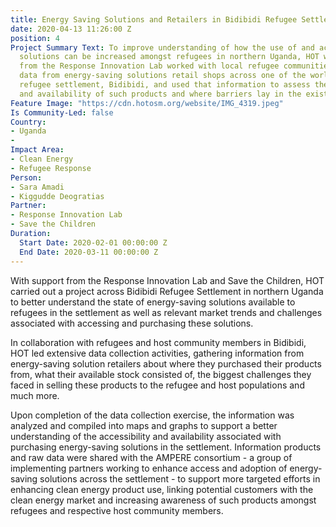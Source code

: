 ```yaml
---
title: Energy Saving Solutions and Retailers in Bidibidi Refugee Settlement
date: 2020-04-13 11:26:00 Z
position: 4
Project Summary Text: To improve understanding of how the use of and access to energy-saving
  solutions can be increased amongst refugees in northern Uganda, HOT with support
  from the Response Innovation Lab worked with local refugee communities to collect
  data from energy-saving solutions retail shops across one of the world's largest
  refugee settlement, Bidibidi, and used that information to assess the distribution
  and availability of such products and where barriers lay in the existing market.
Feature Image: "https://cdn.hotosm.org/website/IMG_4319.jpeg"
Is Community-Led: false
Country:
- Uganda
- 
Impact Area:
- Clean Energy
- Refugee Response
Person:
- Sara Amadi
- Kiggudde Deogratias
Partner:
- Response Innovation Lab
- Save the Children
Duration:
  Start Date: 2020-02-01 00:00:00 Z
  End Date: 2020-03-11 00:00:00 Z
---
```


With support from the Response Innovation Lab and Save the Children, HOT carried out a project across Bidibidi Refugee Settlement in northern Uganda to better understand the state of energy-saving solutions available to refugees in the settlement as well as relevant market trends and challenges associated with accessing and purchasing these solutions. 

In collaboration with refugees and host community members in Bidibidi, HOT led extensive data collection activities, gathering information from energy-saving solution retailers about where they purchased their products from, what their available stock consisted of, the biggest challenges they faced in selling these products to the refugee and host populations and much more.

Upon completion of the data collection exercise, the information was analyzed and compiled into maps and graphs to support a better understanding of the accessibility and availability associated with purchasing energy-saving solutions in the settlement. Information products and raw data were shared with the AMPERE consortium - a group of implementing partners working to enhance access and adoption of energy-saving solutions across the settlement - to support more targeted efforts in enhancing clean energy product use, linking potential customers with the clean energy market and increasing awareness of such products amongst refugees and respective host community members.
